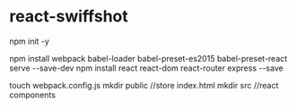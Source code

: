 # react-swiffshot

npm init -y

npm install webpack babel-loader babel-preset-es2015 babel-preset-react serve --save-dev
npm install react react-dom react-router express --save

touch webpack.config.js
mkdir public //store index.html
mkdir src //react components 


